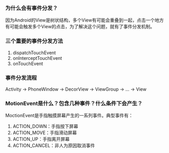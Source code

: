 ### 为什么会有事件分发？ ###

因为Android的View是树状结构，多个View有可能会重叠到一起，点击一个地方有可能会触发多个View的点击，为了解决这个问题，就有了事件分发机制。

### 三个重要的事件分发方法 ###

1. dispatchTouchEvent
2. onInterceptTouchEvent
3. onTouchEvent

### 事件分发流程 ###

Activity -> PhoneWindow -> DecorView -> ViewGroup -> ... -> View


### MotionEvent是什么？包含几种事件？什么条件下会产生？ ###

MoctionEvent是手指触摸屏幕产生的一系列事件。典型事件有：

1. ACTION_DOWN：手指按下屏幕
2. ACTION_MOVE：手指滑动屏幕
3. ACTION_UP：手指离开屏幕
4. ACTION_CANCEL：非人为原因取消事件